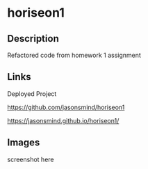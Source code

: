# horiseon1

## Description
Refactored code from homework 1 assignment
## Links

Deployed Project

https://github.com/jasonsmind/horiseon1

https://jasonsmind.github.io/horiseon1/

## Images

screenshot here
